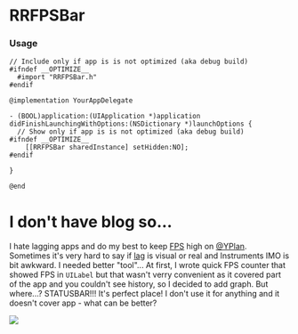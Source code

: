 RRFPSBar
=================

### Usage
```objc
// Include only if app is is not optimized (aka debug build)
#ifndef __OPTIMIZE__
  #import "RRFPSBar.h"
#endif

@implementation YourAppDelegate

- (BOOL)application:(UIApplication *)application didFinishLaunchingWithOptions:(NSDictionary *)launchOptions {
  // Show only if app is is not optimized (aka debug build)
#ifndef __OPTIMIZE__
    [[RRFPSBar sharedInstance] setHidden:NO];
#endif

}

@end
```

I don't have blog so...
============
I hate lagging apps and do my best to keep [FPS](http://en.wikipedia.org/wiki/Frame_rate) high on [@YPlan](http://yplanapp.com). 
Sometimes it's very hard to say if [lag](http://en.wikipedia.org/wiki/Lag) is visual or real and Instruments IMO is bit awkward. 
I needed better "tool"... At first, I wrote quick FPS counter that showed FPS in `UILabel` but that wasn't verry convenient as it covered part of the app and you couldn't see history, 
so I decided to add graph. But where...? STATUSBAR!!! It's perfect place! I don't use it for anything and it doesn't cover app - what can be better?

<a target='_blank' title='YPlan with RRFPSBar' href='http://img843.imageshack.us/img843/6739/img1067c.png'><img src='http://img843.imageshack.us/img843/6739/img1067c.png' border='0'/></a><br />
